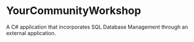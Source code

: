 # YourCommunityWorkshop
A C# application that incorporates SQL Database Management through an external application.
